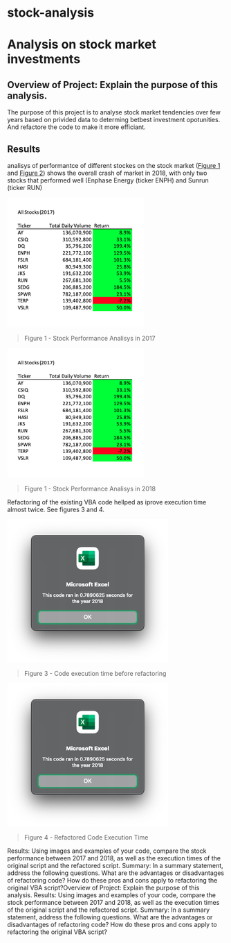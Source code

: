 # stock-analysis
# Analysis on stock market investments


## Overview of Project: Explain the purpose of this analysis.

The purpose of this project is to analyse stock market tendencies over few years based on privided data to determing betbest investment opotunities. And refactore the code to make it more efficiant.

## Results

analisys of performantce of different stockes on the stock market ([Figure 1](https://github.com/xenia-e/stock-analysis/blob/main/Resourses/all_stocks_2017_table.png) and [Figure 2](https://github.com/xenia-e/stock-analysis/blob/main/Resourses/all_stocks_2018_table.png)) shows the overall crash of market in 2018, with only two stocks that performed well (Enphase Energy (ticker ENPH) and Sunrun (ticker RUN)

![Figure 1 - Stock Performance Analisys in 2017](https://github.com/xenia-e/stock-analysis/blob/main/Resourses/all_stocks_2017_table.png)

>Figure 1 - Stock Performance Analisys in 2017


![Figure 2 - Stock Performance Analisys in 2018](https://github.com/xenia-e/stock-analysis/blob/main/Resourses/all_stocks_2017_table.png)

>Figure 1 - Stock Performance Analisys in 2018

Refactoring of the existing VBA code hellped as iprove execution time almost twice. See figures 3 and 4.

![Figure 3 - Code execution time before refactoring](https://github.com/xenia-e/stock-analysis/blob/main/Resourses/VBA_Challenge_2018_before_ref.png)

>Figure 3 - Code execution time before refactoring


![Figure 3 - Refactored Code Execution Time](https://github.com/xenia-e/stock-analysis/blob/main/Resourses/VBA_Challenge_2018_before_ref.png)

>Figure 4 - Refactored Code Execution Time

Results: Using images and examples of your code, compare the stock performance between 2017 and 2018, as well as the execution times of the original script and the refactored script.
Summary: In a summary statement, address the following questions.
What are the advantages or disadvantages of refactoring code?
How do these pros and cons apply to refactoring the original VBA script?Overview of Project: Explain the purpose of this analysis.
Results: Using images and examples of your code, compare the stock performance between 2017 and 2018, as well as the execution times of the original script and the refactored script.
Summary: In a summary statement, address the following questions.
What are the advantages or disadvantages of refactoring code?
How do these pros and cons apply to refactoring the original VBA script?
